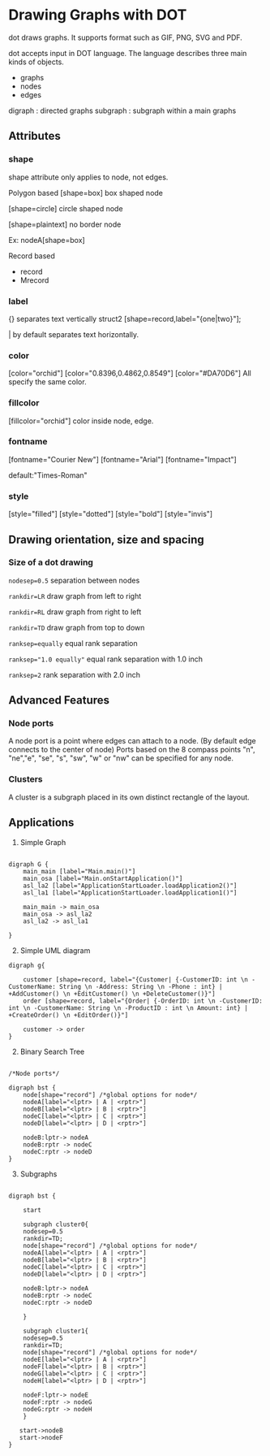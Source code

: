 # Drawing Graphs with DOT

dot draws graphs. It supports format such as GIF, PNG, SVG and PDF.

dot accepts input in DOT language. The language describes three main kinds of objects.

- graphs
- nodes
- edges

 digraph : directed graphs
 subgraph : subgraph within a main graphs
  
## Attributes

### shape

shape attribute only applies to node, not edges.

Polygon based
[shape=box]
box shaped node

[shape=circle]
circle shaped node

[shape=plaintext]
no border node

Ex: nodeA[shape=box]

Record based

- record
- Mrecord

### label

{} separates text vertically
struct2 [shape=record,label="{one|two}"];

| by default separates text horizontally.

### color

[color="orchid"]
[color="0.8396,0.4862,0.8549"]
[color="#DA70D6"]
All specify the same color.

### fillcolor

[fillcolor="orchid"]
color inside node, edge.

### fontname

[fontname="Courier New"]
[fontname="Arial"]
[fontname="Impact"]

default:"Times-Roman"

### style

[style="filled"]
[style="dotted"]
[style="bold"]
[style="invis"]

## Drawing orientation, size and spacing

### Size of a dot drawing

`nodesep=0.5`
separation between nodes

`rankdir=LR`
draw graph from left to right

`rankdir=RL`
draw graph from right to left

`rankdir=TD`
draw graph from top to down

`ranksep=equally`
equal rank separation

`ranksep="1.0 equally"`
equal rank separation with 1.0 inch

`ranksep=2`
rank separation with 2.0 inch

## Advanced Features

### Node ports

A node port is a point where edges can attach to a node. (By default edge connects to the center of node)
Ports based on the 8 compass points "n", "ne","e", "se", "s", "sw", "w" or "nw" can be specified for any node.

### Clusters

A cluster is a subgraph placed in its own distinct rectangle of the layout.

## Applications

1. Simple Graph

```code json
 
digraph G {
	main_main [label="Main.main()"]
	main_osa [label="Main.onStartApplication()"]
	asl_la2 [label="ApplicationStartLoader.loadApplication2()"]
	asl_la1 [label="ApplicationStartLoader.loadApplication1()"]

	main_main -> main_osa
	main_osa -> asl_la2
	asl_la2 -> asl_la1

}

```

2. Simple UML diagram

```code
digraph g{

    customer [shape=record, label="{Customer| {-CustomerID: int \n -CustomerName: String \n -Address: String \n -Phone : int} | +AddCustomer() \n +EditCustomer() \n +DeleteCustomer()}"]
    order [shape=record, label="{Order| {-OrderID: int \n -CustomerID: int \n -CustomerName: String \n -ProductID : int \n Amount: int} | +CreateOrder() \n +EditOrder()}"]
    
    customer -> order    
}
```

2. Binary Search Tree

```code

/*Node ports*/

digraph bst {
    node[shape="record"] /*global options for node*/
    nodeA[label="<lptr> | A | <rptr>"]
    nodeB[label="<lptr> | B | <rptr>"]
    nodeC[label="<lptr> | C | <rptr>"]
    nodeD[label="<lptr> | D | <rptr>"]
    
    nodeB:lptr-> nodeA
    nodeB:rptr -> nodeC
    nodeC:rptr -> nodeD
}

```

3. Subgraphs

```code

digraph bst {
    
    start
    
    subgraph cluster0{
    nodesep=0.5
    rankdir=TD;
    node[shape="record"] /*global options for node*/
    nodeA[label="<lptr> | A | <rptr>"]
    nodeB[label="<lptr> | B | <rptr>"]
    nodeC[label="<lptr> | C | <rptr>"]
    nodeD[label="<lptr> | D | <rptr>"]
    
    nodeB:lptr-> nodeA
    nodeB:rptr -> nodeC
    nodeC:rptr -> nodeD
    
    }
    
    subgraph cluster1{
    nodesep=0.5
    rankdir=TD;
    node[shape="record"] /*global options for node*/
    nodeE[label="<lptr> | A | <rptr>"]
    nodeF[label="<lptr> | B | <rptr>"]
    nodeG[label="<lptr> | C | <rptr>"]
    nodeH[label="<lptr> | D | <rptr>"]
    
    nodeF:lptr-> nodeE
    nodeF:rptr -> nodeG
    nodeG:rptr -> nodeH
    }
   
   start->nodeB
   start->nodeF
}
```
